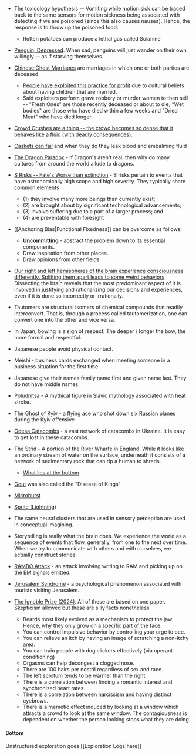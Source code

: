 * The toxicology hypothesis -- Vomiting while motion sick can be traced back to the same sensors for motion sickness being associated with detecting if we are poisoned (since this also causes nausea). Hence, the response is to throw up the poisoned food.
	* Rotten potatoes can produce a lethal gas called Solanine


* [Penguin, Depressed](https://www.reddit.com/r/todayilearned/comments/1tjusn/til_that_penguins_when_depressed_or_had_enough/?rdt=38134). When sad, penguins will just wander on their own willingly -- as if starving themselves.

* [Chinese Ghost Marriages](https://en.wikipedia.org/wiki/Chinese_ghost_marriage) are marriages in which one or both parties are deceased. 
	* [People have exploited this practice for profit](https://www.youtube.com/watch?v=E_xzRvYslHE) due to cultural beliefs about having children that are married. 
	* Said exploiters perform grave robbery or murder women to then sell -- "Fresh Ones" are those recently deceased or about to die; "Wet bodies" are those  who have died within a few weeks and "Dried Meat" who have died longer. 

* [Crowd Crushes are a thing -- the crowd becomes so dense that it behaves like a fluid (with deadly consequences)](https://en.wikipedia.org/wiki/Crowd_collapses_and_crushes). 

* [Caskets can fail](https://www.youtube.com/watch?v=JRZjvq22ZcY) and when they do they leak blood and embalming fluid

* [The Dragon Paradox](https://www.youtube.com/watch?v=UopANFTGexA) - If Dragon's aren't real, then why do many cultures from around the world allude to dragons.

* [S Risks -- Fate's Worse than extinction](https://www.youtube.com/watch?v=fqnJcZiDMDo) - S risks pertain to events that have astronomically high scope and high severity. They typically share common elements 
	* (1) they involve many more beings than currently exist; 
	* (2) are brought about by significant technological advancements; 
	* (3) involve suffering due to a part of a larger process; and 
	* (4) are preventable with foresight


* [[Anchoring Bias|Functional Fixedness]] can be overcome as follows:
	* **Uncommitting** - abstract the problem down to its essential components. 
	* Draw inspiration from other places.
	* Draw opinions from other fields

* [Our right and left hemispheres of the brain experience consciousness differently. Splitting them apart leads to some weird behaviors](https://www.youtube.com/watch?v=_TYuTid9a6k). Dissecting the brain reveals that the most predominant aspect of it is involved in justifying and rationalizing our decisions and experiences, even if it is done so incorrectly or irrationally.

* Tautomers are structural isomers of chemical compounds that readily interconvert. That is, through a process called tautomerization, one can convert one into the other and vice versa.

* In Japan, bowing is a sign of respect. The deeper / longer the bow, the more formal and respectful. 
* Japanese people avoid physical contact. 
* Meishi - business cards exchanged when meeting someone in a business situation for the first time.
* Japanese give their names family name first and given name last. They do not have middle names.

* [Poludnitsa](https://en.wikipedia.org/wiki/Lady_Midday) - A mythical figure in Slavic mythology associated with heat stroke.
* [The Ghost of Kyiv](https://en.wikipedia.org/wiki/Ghost_of_Kyiv) - a flying ace who shot down six Russian planes during the Kyiv offensive

* [Odesa Catacombs](https://en.wikipedia.org/wiki/Odesa_catacombs) - a vast network of catacombs in Ukraine. It is easy to get lost in these catacombs.
* [The Strid](https://en.wikipedia.org/wiki/River_Wharfe) - A portion of  the River Wharfe in England. While it looks like an ordinary stream of water on the surface, underneath it consists of a network of sedimentary rock that can rip a human to shreds.
	* [What lies at the bottom](https://www.youtube.com/watch?v=ot8lr_5oHE4)


* [Gout](https://www.youtube.com/watch?v=5c_YoU0Kdvk) was also called the "Disease of Kings"

* [Microburst](https://en.wikipedia.org/wiki/Downburst)
* [Sprite (Lightning)](https://en.wikipedia.org/wiki/Sprite_(lightning))

* The same neural clusters that are used in sensory perception are used in conceptual imagining.
* Storytelling is really what the brain does. We experience the world as a sequence of events that flow, generally, from one to the next over time. When we try to communicate with others and with ourselves, we actually construct stories

* [RAMBO Attack](https://www.youtube.com/watch?v=ihtAijebU-M) - an attack involving writing to RAM and picking up on the EM signals emitted. 

* [Jerusalem Syndrome](https://www.youtube.com/watch?v=rr-x_6sQVlw) - a psychological phenomenon associated with tourists visiting Jerusalem.

* [The Ignoble Prize (2024)](https://www.youtube.com/watch?v=GC7-Xz8St0s).  All of these are based on one paper. Skepticism allowed but these are silly facts nonetheless. 
	* Beards most likely evolved as a mechanism to protect the jaw. Hence, why they only grow on a specific part of the face. 
	* You can control impulsive behavior by controlling your urge to pee.
	* You can relieve an itch by having an image of scratching a non-itchy area.
	* You can train people with dog clickers effectively (via operant conditioning)
	* Orgasms can help decongest a clogged nose.
	* There are 100 hairs per nostril regardless of sex and race. 
	* The left scrotum tends to be warmer than the right. 
	* There is a correlation between finding a romantic interest and synchronized heart rates
	* There is a correlation between narcissism and having distinct eyebrows.
	* There is a memetic effect induced by looking at a window which attracts a crowd to look at the same window.  The contagiousness is dependent on whether the person looking stops what they are doing. 

#### Bottom
Unstructured exploration goes [[Exploration Logs|here]]